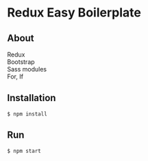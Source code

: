 # Redux Easy Boilerplate

## About
Redux<br />
Bootstrap<br />
Sass modules<br />
For, If

## Installation
```
$ npm install
```

## Run
```
$ npm start
```